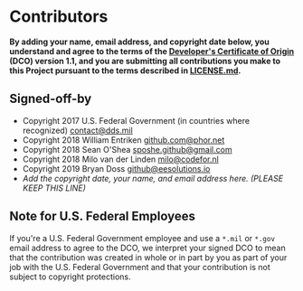 # Contributors

**By adding your name, email address, and copyright date below, you understand and agree to the terms of the [Developer's Certificate of Origin](https://developercertificate.org/) (DCO) version 1.1, and you are submitting all contributions you make to this Project pursuant to the terms described in [LICENSE.md](LICENSE.md).**

## Signed-off-by

- Copyright 2017 U.S. Federal Government (in countries where recognized) contact@dds.mil
- Copyright 2018 William Entriken github.com@phor.net
- Copyright 2018 Sean O'Shea sposhe.github@gmail.com
- Copyright 2018 Milo van der Linden milo@codefor.nl
- Copyright 2019 Bryan Doss github@eesolutions.io
- _Add the copyright date, your name, and email address here. (PLEASE KEEP THIS LINE)_

## Note for U.S. Federal Employees

If you're a U.S. Federal Government employee and use a `*.mil` or `*.gov` email address to agree to the DCO, we interpret your signed DCO to mean that the contribution was created in whole or in part by you as part of your job with the U.S. Federal Government and that your contribution is not subject to copyright protections.
